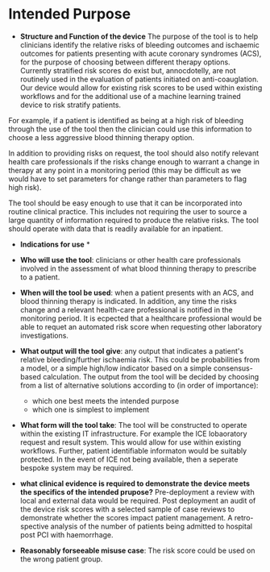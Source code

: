 # Intended Purpose

* **Structure and Function of the device**
The purpose of the tool is to help clinicians identify the relative risks of bleeding outcomes and ischaemic outcomes for patients presenting with acute coronary syndromes (ACS), for the purpose of choosing between different therapy options.
Currently stratified risk scores do exist but, annocdotelly, are not routinely used in the evaluation of patients initiated on anti-coauglation.
Our device would allow for existing risk scores to be used within existing workflows and for the additional use of a machine learning trained device to risk stratify patients. 

For example, if a patient is identified as being at a high risk of bleeding through the use of the tool then the clinician could use this information to choose a less aggressive blood thinning therapy option.

In addition to providing risks on request, the tool should also notify relevant health care professionals if the risks change enough to warrant a change in therapy at any point in a monitoring period (this may be difficult as we would have to set parameters for change rather than parameters to flag high risk).

The tool should be easy enough to use that it can be incorporated into routine clinical practice. This includes not requiring the user to source a large quantity of information required to produce the relative risks.
The tool should operate with data that is readily available for an inpatient.


* **Indications for use** *

* **Who will use the tool**: clinicians or other health care professionals involved in the assessment of what blood thinning therapy to prescribe to a patient. 
* **When will the tool be used**: when a patient presents with an ACS, and blood thinning therapy is indicated. In addition, any time the risks change and a relevant health-care professional is notified in the monitoring period. It is ecpected that a healthcare professional would be able to requet an automated risk score when requesting other laboratory investigations.
* **What output will the tool give**: any output that indicates a patient's relative bleeding/further ischaemia risk. This could be probabilities from a model, or a simple high/low indicator based on a simple consensus-based calculation. The output from the tool will be decided by choosing from a list of alternative solutions according to (in order of importance):
    * which one best meets the intended purpose
    * which one is simplest to implement
* **What form will the tool take**: The tool will be constructed to operate within the existing IT infrastructure. For example the ICE lobaoratory request and result system. This would allow for use within existing workflows. Further, patient identifiable informaton would be suitably protected. In the event of ICE not being available, then a seperate bespoke system may be required.

* **what clinical evidence is required to demonstrate the device meets the specifics of the intended prupose?** Pre-deployment a review with local and external data would be required. Post deployment an audit of the device risk scores with a selected sample of case reviews to demonstrate whether the scores impact patient management. A retro-spective analysis of the number of patients being admitted to hospital post PCI with haemorrhage.
 
* **Reasonably forseeable misuse case**: The risk score could be used on the wrong patient group. 